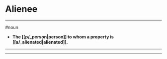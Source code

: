# Alienee
---
#noun
- **The [[p/_person|person]] to whom a property is [[a/_alienated|alienated]].**
---
---
